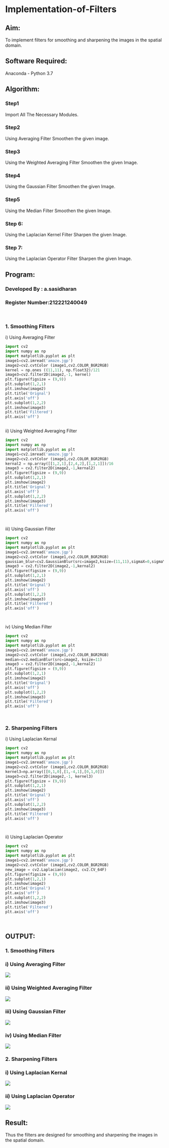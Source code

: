 # Implementation-of-Filters
## Aim:
To implement filters for smoothing and sharpening the images in the spatial domain.

## Software Required:
Anaconda - Python 3.7

## Algorithm:
### Step1
Import All The Necessary Modules.

### Step2
Using Averaging Filter Smoothen the given image.

### Step3
Using the Weighted Averaging Filter Smoothen the given Image.

### Step4
Using the Gaussian Filter Smoothen the given Image.

### Step5
Using the Median Filter Smoothen the given Image.
### Step 6:
Using the Laplacian Kernel Filter Sharpen the given Image.

### Step 7:
Using the Laplacian Operator Filter Sharpen the given Image.

## Program:
### Developed By   : a.sasidharan
### Register Number:212221240049
</br>

### 1. Smoothing Filters

i) Using Averaging Filter
```Python
import cv2
import numpy as np
import matplotlib.pyplot as plt
image1=cv2.imread('amaze.jgp')
image2=cv2.cvtColor (image1,cv2.COLOR_BGR2RGB) 
kernel = np.ones ((11,11), np.float32)/121
image3=cv2.filter2D(image2,-1, kernel)
plt.figure(figsize = (9,9))
plt.subplot(1,2,1) 
plt.imshow(image2)
plt.title('Orignal') 
plt.axis('off')
plt.subplot(1,2,2)
plt.imshow(image3)
plt.title('Filtered')
plt.axis('off')



```
ii) Using Weighted Averaging Filter
```Python
import cv2
import numpy as np
import matplotlib.pyplot as plt
image1=cv2.imread('amaze.jgp')
image2=cv2.cvtColor (image1,cv2.COLOR_BGR2RGB) 
kernal2 = np.array([[1,2,1],[2,4,2],[1,2,1]])/16 
image3 = cv2.filter2D(image2,-1,kernal2)
plt.figure(figsize = (9,9))
plt.subplot(1,2,1) 
plt.imshow(image2)
plt.title('Orignal') 
plt.axis('off')
plt.subplot(1,2,2)
plt.imshow(image3)
plt.title('Filtered')
plt.axis('off')




```
iii) Using Gaussian Filter
```Python
import cv2
import numpy as np
import matplotlib.pyplot as plt
image1=cv2.imread('amaze.jgp')
image2=cv2.cvtColor (image1,cv2.COLOR_BGR2RGB) 
gaussian_blur=cv2.GaussianBlur(src=image2,ksize=(11,11),sigmaX=0,sigmaY=0)
image3 = cv2.filter2D(image2,-1,kernal2)
plt.figure(figsize = (9,9))
plt.subplot(1,2,1) 
plt.imshow(image2)
plt.title('Orignal') 
plt.axis('off')
plt.subplot(1,2,2)
plt.imshow(image3)
plt.title('Filtered')
plt.axis('off')




```

iv) Using Median Filter
```Python
import cv2
import numpy as np
import matplotlib.pyplot as plt
image1=cv2.imread('amaze.jgp')
image2=cv2.cvtColor (image1,cv2.COLOR_BGR2RGB) 
median=cv2.medianBlur(src=image2, ksize=11)
image3 = cv2.filter2D(image2,-1,kernal2)
plt.figure(figsize = (9,9))
plt.subplot(1,2,1) 
plt.imshow(image2)
plt.title('Orignal') 
plt.axis('off')
plt.subplot(1,2,2)
plt.imshow(image3)
plt.title('Filtered')
plt.axis('off')




```

### 2. Sharpening Filters
i) Using Laplacian Kernal
```Python
import cv2
import numpy as np
import matplotlib.pyplot as plt
image1=cv2.imread('amaze.jgp')
image2=cv2.cvtColor (image1,cv2.COLOR_BGR2RGB) 
kernel3=np.array([[0,1,0],[1,-4,1],[0,1,0]])
image3=cv2.filter2D(image2,-1, kernel3)
plt.figure(figsize = (9,9))
plt.subplot(1,2,1) 
plt.imshow(image2)
plt.title('Orignal') 
plt.axis('off')
plt.subplot(1,2,2)
plt.imshow(image3)
plt.title('Filtered')
plt.axis('off')




```
ii) Using Laplacian Operator
```Python
import cv2
import numpy as np
import matplotlib.pyplot as plt
image1=cv2.imread('amaze.jgp')
image2=cv2.cvtColor (image1,cv2.COLOR_BGR2RGB) 
new_image = cv2.Laplacian(image2, cv2.CV_64F)
plt.figure(figsize = (9,9))
plt.subplot(1,2,1) 
plt.imshow(image2)
plt.title('Orignal') 
plt.axis('off')
plt.subplot(1,2,2)
plt.imshow(image3)
plt.title('Filtered')
plt.axis('off')




```

## OUTPUT:
### 1. Smoothing Filters


### i) Using Averaging Filter
![](1.png)

### ii) Using Weighted Averaging Filter
![](2.png)

### iii) Using Gaussian Filter
![](3.png)

### iv) Using Median Filter
![](4.png)

### 2. Sharpening Filters


### i) Using Laplacian Kernal
![](5.png)

### ii) Using Laplacian Operator
![](6.png)

## Result:
Thus the filters are designed for smoothing and sharpening the images in the spatial domain.
